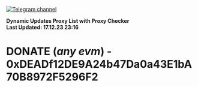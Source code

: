 [![Telegram channel](https://img.shields.io/endpoint?url=https://runkit.io/damiankrawczyk/telegram-badge/branches/master?url=https://t.me/n4z4v0d)](https://t.me/n4z4v0d) 

**Dynamic Updates Proxy List with Proxy Checker**  
**Last Updated: 17.12.23 23:16**

# DONATE (_any evm_) - 0xDEADf12DE9A24b47Da0a43E1bA70B8972F5296F2
